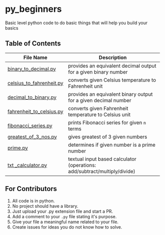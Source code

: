 # py_beginners

Basic level python code to do basic things that will help you build your basics

## Table of Contents

File Name | Description
---|---
[binary_to_decimal.py](https://github.com/LySergicaciD125/py_beginners/blob/main/binary_to_decimal.py) | provides an equivalent decimal output for a given binary number
[celsius_to_fahrenheit.py](https://github.com/LySergicaciD125/py_beginners/blob/main/celsius_to_fahrenheit.py) | converts given Celsius temperature to Fahrenheit unit
[decimal_to_binary.py](https://github.com/LySergicaciD125/py_beginners/blob/main/decimal_to_binary.py) | provides an equivalent binary output for a given decimal number
[fahrenheit_to_celsius.py](https://github.com/LySergicaciD125/py_beginners/blob/main/fahrenheit_to_celsius.py) | converts given Fahrenheit temperature to Celsius unit
[fibonacci_series.py](https://github.com/LySergicaciD125/py_beginners/blob/main/fibonacci_series.py) | prints Fibonacci series for given `n` terms
[greatest_of_3_nos.py](https://github.com/LySergicaciD125/py_beginners/blob/main/greatest_of_3_nos.py) | gives greatest of 3 given numbers
[prime.py](https://github.com/LySergicaciD125/py_beginners/blob/main/prime.py) | determines if given number is a prime number
[txt _calculator.py](https://github.com/LySergicaciD125/py_beginners/blob/main/txt%20_calculator.py) | textual input based calculator (operations: add/subtract/multiply/divide)

## For Contributors

1. All code is in python.
2. No project should have a library.
3. Just upload your .py extension file and start a PR.
4. Add a comment to your `.py` file stating it's purpose.
5. Give your file a meaningful name related to your file.
6. Create issues for ideas you do not know how to solve.
